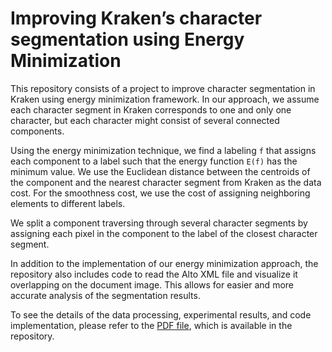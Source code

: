 # Improving Kraken’s character segmentation using Energy Minimization

This repository consists of a project to improve character segmentation in Kraken using energy minimization framework. In our approach, we assume each character segment in Kraken corresponds to one and only one character, but each character might consist of several connected components. 

Using the energy minimization technique, we find a labeling `f` that assigns each component to a label such that the energy function `E(f)` has the minimum value. We use the Euclidean distance between the centroids of the component and the nearest character segment from Kraken as the data cost. For the smoothness cost, we use the cost of assigning neighboring elements to different labels. 

We split a component traversing through several character segments by assigning each pixel in the component to the label of the closest character segment. 

In addition to the implementation of our energy minimization approach, the repository also includes code to read the Alto XML file and visualize it overlapping on the document image. This allows for easier and more accurate analysis of the segmentation results. 

To see the details of the data processing, experimental results, and code implementation, please refer to the [PDF file](https://github.com/beratkurar/visualize_alto_and_refine_kraken_letter_detection/blob/main/character_segmentation_improvement_of_kraken_using_em_IOQS.pdf), which is available in the repository.
